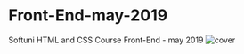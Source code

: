 # Front-End-may-2019
Softuni HTML and CSS Course Front-End - may 2019
![cover](https://github.com/delian1986/Front-End-may-2019)

